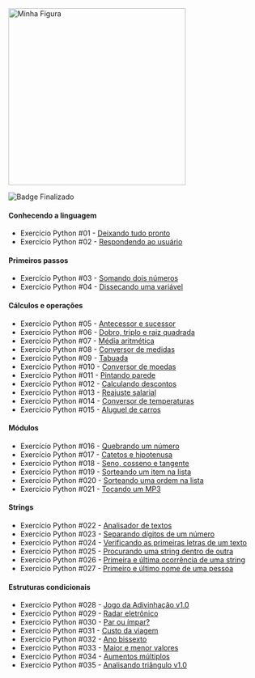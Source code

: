 <img id = 'mundo1' src="https://www.cursoemvideo.com/wp-content/uploads/bb-plugin/cache/Python3%E2%80%93Mundo1-circle.png" alt="Minha Figura" height = 350>

![Badge Finalizado](https://img.shields.io/badge/Finalizado-9%20de%20dezembro%20de%202021-green)
#### Conhecendo a linguagem

- Exercício Python #01 - [Deixando tudo pronto](./ex001.py)
- Exercício Python #02 - [Respondendo ao usuário](./ex002.py)

#### Primeiros passos

- Exercício Python #03 - [Somando dois números](./ex003.py)
- Exercício Python #04 - [Dissecando uma variável](./ex004.py)


#### Cálculos e operações

- Exercício Python #05 - [Antecessor e sucessor](./ex005.py)
- Exercício Python #06 - [Dobro, triplo e raiz quadrada](./ex006.py)
- Exercício Python #07 - [Média aritmética](./ex007.py)
- Exercício Python #08 - [Conversor de medidas](./ex008.py)
- Exercício Python #09 - [Tabuada](./ex009.py)
- Exercício Python #010 - [Conversor de moedas](./ex010.py)
- Exercício Python #011 - [Pintando parede](./ex011.py)
- Exercício Python #012 - [Calculando descontos](./ex012.py)
- Exercício Python #013 - [Reajuste salarial](./ex013.py)
- Exercício Python #014 - [Conversor de temperaturas](./ex014.py)
- Exercício Python #015 - [Aluguel de carros](./ex015.py)

#### Módulos

- Exercício Python #016 - [Quebrando um número](./ex016.py)
- Exercício Python #017 - [Catetos e hipotenusa](./ex017.py)
- Exercício Python #018 - [Seno, cosseno e tangente](./ex018.py)
- Exercício Python #019 - [Sorteando um item na lista](./ex019.py)
- Exercício Python #020 - [Sorteando uma ordem na lista](./ex020.py)
- Exercício Python #021 - [Tocando um MP3](./ex021.py)

#### Strings

- Exercício Python #022 - [Analisador de textos](./ex022.py)
- Exercício Python #023 - [Separando dígitos de um número](./ex023.py)
- Exercício Python #024 - [Verificando as primeiras letras de um texto](./ex024.py)
- Exercício Python #025 - [Procurando uma string dentro de outra](./ex025.py)
- Exercício Python #026 - [Primeira e última ocorrência de uma string](./ex026.py)
- Exercício Python #027 - [Primeiro e último nome de uma pessoa](./ex027.py)

#### Estruturas condicionais

- Exercício Python #028 - [Jogo da Adivinhação v1.0](./ex028.py)
- Exercício Python #029 - [Radar eletrônico](./ex029.py)
- Exercício Python #030 - [Par ou ímpar?](./ex030.py)
- Exercício Python #031 - [Custo da viagem](./ex031.py)
- Exercício Python #032 - [Ano bissexto](./ex032.py)
- Exercício Python #033 - [Maior e menor valores](./ex033.py)
- Exercício Python #034 - [Aumentos múltiplos](./ex034.py)
- Exercício Python #035 - [Analisando triângulo v1.0](./ex035.py)
